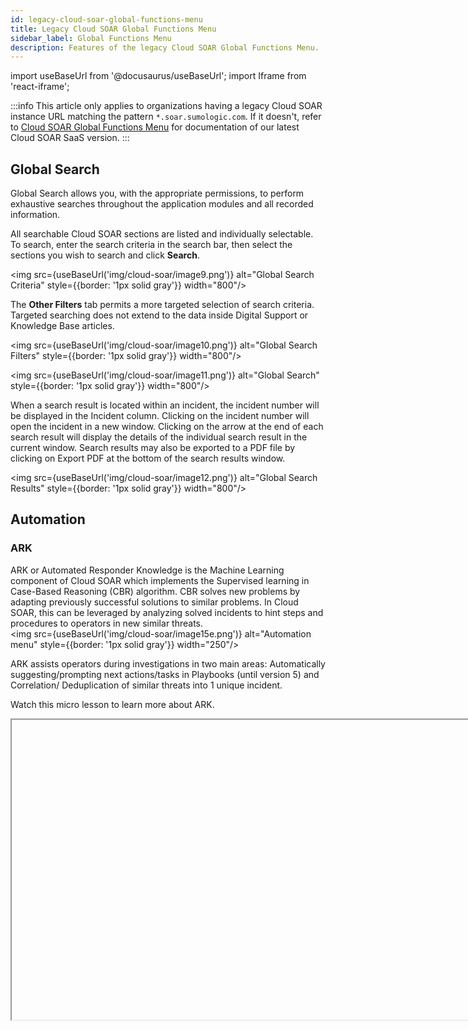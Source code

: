 ```yaml
---
id: legacy-cloud-soar-global-functions-menu
title: Legacy Cloud SOAR Global Functions Menu
sidebar_label: Global Functions Menu
description: Features of the legacy Cloud SOAR Global Functions Menu.
---
```


import useBaseUrl from '@docusaurus/useBaseUrl';
import Iframe from 'react-iframe';

:::info
This article only applies to organizations having a legacy Cloud SOAR instance URL matching the pattern `*.soar.sumologic.com`. If it doesn't, refer to [Cloud SOAR Global Functions Menu](/docs/cloud-soar/global-functions-menu/) for documentation of our latest Cloud SOAR SaaS version.
:::

## Global Search

Global Search allows you, with the appropriate permissions, to perform exhaustive searches throughout the application modules and all recorded information.

All searchable Cloud SOAR sections are listed and individually selectable. To search, enter the search criteria in the search bar, then select the sections you wish to search and click **Search**.

<img src={useBaseUrl('img/cloud-soar/image9.png')} alt="Global Search Criteria" style={{border: '1px solid gray'}} width="800"/>


The **Other Filters** tab permits a more targeted selection of search
criteria. Targeted searching does not extend to the data inside Digital Support or Knowledge Base articles.

<img src={useBaseUrl('img/cloud-soar/image10.png')} alt="Global Search Filters" style={{border: '1px solid gray'}} width="800"/>

<img src={useBaseUrl('img/cloud-soar/image11.png')} alt="Global Search" style={{border: '1px solid gray'}} width="800"/>

When a search result is located within an incident, the incident number will be displayed in the Incident column. Clicking on the incident number will open the incident in a new window. Clicking on the arrow at the end of each search result will display the details of the individual search result in the current window. Search results may also be exported to a PDF file by clicking on Export PDF at the bottom of the search results window.

<img src={useBaseUrl('img/cloud-soar/image12.png')} alt="Global Search Results" style={{border: '1px solid gray'}} width="800"/>

## Automation

### ARK

ARK or Automated Responder Knowledge is the Machine Learning component of Cloud SOAR which implements the Supervised learning in Case-Based Reasoning (CBR) algorithm.
CBR solves new problems by adapting previously successful solutions to similar problems. In Cloud SOAR, this can be leveraged by analyzing solved incidents to hint steps and procedures to operators in new similar threats.<br/> <img src={useBaseUrl('img/cloud-soar/image15e.png')} alt="Automation menu" style={{border: '1px solid gray'}} width="250"/>

ARK assists operators during investigations in two main areas: Automatically suggesting/prompting next actions/tasks in Playbooks (until version 5) and Correlation/ Deduplication of similar threats into 1 unique incident.

Watch this micro lesson to learn more about ARK.

<Iframe url="https://www.youtube.com/embed/mUpaTFtKAMM?rel=0"
        width="854px"
        height="480px"
        id="myId"
        className="video-container"
        display="initial"
        position="relative"
        allow="accelerometer; autoplay=1; clipboard-write; encrypted-media; gyroscope; picture-in-picture"
        allowfullscreen
        />


#### Enable ARK

To enable ARK, click the cog icon (<img src={useBaseUrl('img/cloud-soar/cog.png')} alt="cog menu" style={{border: '1px solid gray'}} width="20"/>) > **Settings** > **ARK** and make sure you have it set to **ON**.

From this page, it’s possible to configure also other ARK Settings such as the Neighbor incidents considered for each recommendation and an age relevance threshold. Those two parameters will allow you to tune the incidents that the Machine Learning algorithm will consider.

<img src={useBaseUrl('img/cloud-soar/image16b.png')} alt="ARK Settings" style={{border: '1px solid gray'}} width="800"/>

When an incident is created in Cloud SOAR, the Incident Type field will be the one defining which Playbooks you can attach to that incident.

#### ARK Usage

ARK has a correlation and deduplication or merging mechanism you can use with the ARK OIF.

ARK 2.0 OIF is a custom Sumo Logic integration which allows investigators to implement a mechanism for deduplication and correlation of ingested alerts and Cloud SOAR incidents.

<img src={useBaseUrl('img/cloud-soar/image16d.png')} alt="ARK OIF" style={{border: '1px solid gray'}} width="800"/>

<img src={useBaseUrl('img/cloud-soar/image16e.png')} alt="Test Action" style={{border: '1px solid gray'}} width="800"/>

OIF ARK enrichment action “Get parents for incident” allows you to retrieve every incident (as proposed parents) that is similar to the analyzed one.

Each optional field allows you to fine tune the weight of the fields, acceptance thresholds and of the algorithm which needs to be trained and fine-tuned in order to get correct and reliable results.

<img src={useBaseUrl('img/cloud-soar/image16f.png')} alt="Field Weight" style={{border: '1px solid gray'}} width="800"/>

Alert deduplication or merging can be achieved by utilizing ARK OIF enrichment actions and Cloud SOAR’s unique Triage capability.

Triage is a customizable section which can be used for enriching and preprocessing multiple different scenarios.

By dispatching the ingested alerts into Triage events, Cloud SOAR can automatically enrich each event, deduplicate them based on the logic configured in our associated Playbooks (which can invoke Ark OIF enrichment) and decide if Cloud SOAR should aggregate multiple entries in one unique incident, create multiple incidents for each event or if a similar incident has already been created, to update the existing incident with updated information.

Cloud SOAR can also correlate existing incidents to check if specific data is already present in the Cloud SOAR Database. It is crucial that all merging or deduplication must be done prior to conversion of an alert into incident. For example, a Triage event that allows you to invoke one or multiple playbooks for each Triage event created.

## Settings

### General Settings

#### User Settings (Security)

- Lock users after a number of consecutive login errors
- Lock users after their inactivity.
- Possibility to change the password policies

<img src={useBaseUrl('img/cloud-soar/image185.png')} alt="Security Settings" style={{border: '1px solid gray'}} width="600"/>

### User Management

When setting up Cloud SOAR, one of the first tasks an Administrator will want to accomplish is adding their user base. Just like Active Directory User and Group management, User Management allows you to create users, groups, and user profiles.

You can create granular role-based access control rules that dictate the permissions users have both within the Cloud SOAR platform and individual incidents. This section also allows administrators to configure Cloud SOAR to work with existing LDAP or Active Directory resources.

#### Profiles

The Profiles menu contains the different profiles: what a user can see and do within the Cloud SOAR platform and what a user can see and do from within an Incident.

By default, Cloud SOAR comes pre-loaded with Administrator and Read Only profiles. To create a new profile, click the **+** symbol in the top left corner of the screen.

A new configuration box containing all available permissions within the
Cloud SOAR platform are displayed. These permissions are as follows:

- **Incident** refer to the **Main Menu** modules highlighted previously. Configuring these permissions will determine what access a user has to different areas of the Incident section.
- **Settings** refer to the **Settings** module located in the Global Functions menu. Configuring these permissions will determine what modules under Settings the user can view/modify.
- **Search and Reporting** refer to the Home section located in the Main Menu.
- **Automation** refers to the Automation Section in the settings menu. Configuring these permissions will determine for example, what integrations can be viewed or modified
- **Entities** refers to the Entities section located in the Global Functions menu. Configuring these permissions will determine what the user can view/modify within the entities module.

#### Groups

Once general and incident profiles have been created, administrators can
add these profiles to their appropriate **Groups**. Navigate to **User Management** and select **Groups**.

Click the **+** again to add a new group. When the configuration screen is
displayed, name the new group and assign its
profile; click **Save** to continue. Group privileges override user
privileges. If a user belongs to more than one group, the privileges of
all groups are merged.

#### Users

Under the **User Management** dropdown choose **Users** and click **+** to
begin adding the user's details.

<img src={useBaseUrl('img/cloud-soar/image35.png')} alt="General User Settings" style={{border: '1px solid gray'}} width="400"/>

The General tab contains the usual user account attributes such as name, email, address, username, etc. Select the user's Profile from the dropdown list to apply their permissions.

If you'd like to utilize your current Active Directory structure to
manage your Cloud SOAR user base via LDAP authentication, select **Use LDAP/AD for Authentication**.

#### LDAP/Active Directory Settings

If you'd like to utilize LDAP/AD authentication, you can configure this
feature under the LDAP/AD dropdown. This feature links a client's AD/AD infrastructure to the Cloud SOAR platform, ensuring all authentication policies are replicated when signing on in Cloud SOAR.

To enable the LDAP/AD integration, check **Enable LDAP/AD Server Integration** at the top of the LDAP/AD screen.

Insert the Host and Port Information for the LDAP/AD Server.

:::note
Port 389 is typically used for a standard communication port and 636 for a
secure port.
:::

Next, configure your reference field. References fields will work from 2
bits of data; SAMAccountName for a username or the individuals email
address.

<img src={useBaseUrl('img/cloud-soar/image36.png')} alt="LDAP Settings References" style={{border: '1px solid gray'}} width="800"/>

Authentication may or may not be required depending on user permissions
on the AD/LDAP server. If your LDAP/AD server permissions require it,
ensure that a user with the appropriate permission is used here.

Designate the domain component that we want Cloud SOAR to connect with when
retrieving the authentication credentials. Configure which domain
components will be accessed in the Base Distinguished Name (DN) field.
You may also designate a failover local authentication if the LDAP/AD
server would become unreachable. Be sure to include domain components
that reflect the OU containing the user needing authentication.

#### Configuring Cloud SOAR Users to Work with LDAP/AD

During user creation utilize the same naming/email schema that you have
in your LDAP/AD Tree. In the example below The Cloud SOAR username, Peter
Parker, would correspond to the CN for the user in your LDAP/AD tree.

<img src={useBaseUrl('img/cloud-soar/image41.png')} alt="LDAP/AD tree" style={{border: '1px solid gray'}} width="400"/>

#### Logged Users

The **Logged User** section of the Cloud SOAR platform contains session
information for the user who is currently logged on to the Cloud SOAR
platform. For administrators of the Cloud SOAR platform, this section will
show all authorized user session activity.

<img src={useBaseUrl('img/cloud-soar/image22.png')} alt="Logged Users" style={{border: '1px solid gray'}} width="800"/>

### Audit and Information

All audit and licensing information can be found under the Audit and Information tab.<br/> <img src={useBaseUrl('img/cloud-soar/image120.png')} alt="Audit and Information Menu" width="300"/>

<img src={useBaseUrl('img/cloud-soar/image20b.png')} alt="Audit and information" style={{border: '1px solid gray'}} width="800"/>

Cloud SOAR audit logs and activity can be reviewed under the **Audit Trail** section of the menu. You can filter through activity displaying only errors and warnings or build their own filters for review. Log rotation settings and the ability to export audit findings can be controlled from the **Audit** menu at the top of the screen.

<img src={useBaseUrl('img/cloud-soar/image120b.png')} alt="Audit Trail" style={{border: '1px solid gray'}} width="800"/>

The **Automation Bridge Monitoring** section displays the status of the automation bridges configured.

### User Settings

The user icon in the upper right-hand corner allows you to view their profile and settings, as well as log out of the platform.

<img src={useBaseUrl('img/cloud-soar/image24.png')} alt="_Profile_" style={{border: '1px solid gray'}} width="200"/>

The **Profile** button will take you to the [**User Management** section](#user-management), where administrators can add and remove users, lock a user's account, force a user account to change their password or set its expiration period.